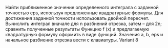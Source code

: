 Найти приближенное значение определенного интеграла с заданной точностью eps, используя предложенные квадратурные формулы. 
Для достижения заданной точности использовать двойной пересчет. Вычислить интеграл вначале для n разбиений отрезка, затем – для 2n; сравнить полученные результаты
Функцию f (x) и предлагаемую квадратурную формулу оформить в виде функций. Значения a, b, eps и начальное разбиение отрезка вести с клавиатуры.
Variant 8
